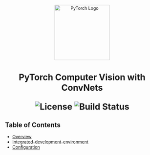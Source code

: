 <p align="center">
  <img src="https://pytorch.org/docs/stable/_static/images/logo-dark.svg" alt="PyTorch Logo" width="180">
</p>

<h1 align="center"> PyTorch Computer Vision with ConvNets </h>

<p align="center">
  <img alt="License" src="https://img.shields.io/badge/license-Apache%202.0-blue.svg">
  <img alt="Build Status" src="https://img.shields.io/badge/build-passing-teal.svg">
</p>

## Table of Contents

- [Overview](#overview)
- [Integrated-development-environment](#integrated-development-environment)
- [Configuration](#configuration)